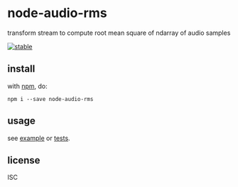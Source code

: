 # node-audio-rms

transform stream to compute root mean square of ndarray of audio samples

[![stable](http://badges.github.io/stability-badges/dist/stable.svg)](http://github.com/badges/stability-badges)

## install

with [npm](https://npmjs.org), do:

```
npm i --save node-audio-rms
```

## usage

see [example](https://github.com/livejs/node-audio-rms/blob/master/example.js) or [tests](https://github.com/ahdinosaur/node-audio-rms/blob/master/test.js).

## license

ISC
